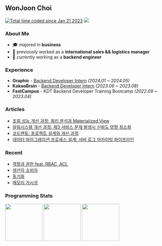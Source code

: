 <h2>WonJoon Choi</h2>        

<div>
   <a href="https://wakatime.com/@0fdda08b-5c79-4fbb-9158-8f978430c932"><img src="https://wakatime.com/badge/user/0fdda08b-5c79-4fbb-9158-8f978430c932.svg" alt="Total time coded since Jan 21 2023" /></a>
  <img src="https://hits.seeyoufarm.com/api/count/incr/badge.svg?url=https%3A%2F%2Fgithub.com%2F724thomas&count_bg=%23555555&title_bg=%23555555&icon=&icon_color=%23E7E7E7&title=hits&edge_flat=false"/>
</div>

### About Me

- 🎓 majored in **business**
- 🛫 previously worked as a **international sales && logistics manager**
- 🚀 currently working as a **backend engineer**

### Experience
- <b>Graphic</b> - [Backend Developer Intern](https://wonjoon.gitbook.io/joons-til/reviews/graphic-intern-review) <i>(2024.01 ~ 2024.05)</i>
- <b>KakaoBrain</b> - [Backend Developer Intern](https://wonjoon.gitbook.io/joons-til/reviews/kakao-brain-pathfinder-review) <i>(2023.06 ~ 2023.08)</i>
- <b>FastCampus</b> - KDT Backend Developer Training Bootcamp <i>(2022.09 ~ 2023.04)</i>

### Articles
- [조회 성능 개선 과정: 쿼리 분석과 Materialized View](https://wonjoon.gitbook.io/joons-til/database/enhancing-query-performance-user-list)
- [알림시스템 개선 과정: 제3 서비스 문제 발생시 신뢰도 영향 최소화](https://wonjoon.gitbook.io/joons-til/database/ensuring-data-consistency-atomicity-and-ux-optimization-feat.firebase)
- [코드멘토: 프로젝트 설계와 개선 과정](https://wonjoon.gitbook.io/joons-til/toy-project/codementor/implementation-of-k8s)
- [데이터 마이그레이션 프로세스 설계: 서버 로그 아카이빙 파이프라인](https://wonjoon.gitbook.io/joons-til/aws/server-log-archive-pipeline)

### Recent
- [역할과 권한 feat. RBAC, ACL](https://wonjoon.gitbook.io/joons-til/f-lab/week6/role#id-7.2)
- [생산자 소비자](https://wonjoon.gitbook.io/joons-til/java/producer-and-consumer)
- [동기화](https://wonjoon.gitbook.io/joons-til/java/synchronized)
- [메모리 가시성](https://wonjoon.gitbook.io/joons-til/java/memory-visibility)

### Programming Stats
<!--
<img height="180rem" src="https://github-readme-stats.vercel.app/api?username=724thomas&show_icons=true&bg_color=00000000&border_color=00000000"></img>
<img height="180rem" src="http://mazassumnida.wtf/api/v2/generate_badge?boj=724thomas2"></img>
-->

<img height="120rem" src="https://github-readme-stats.vercel.app/api?username=724thomas&show_icons=true&bg_color=00000000&border_color=00000000"></img>
<img height="120rem" src="http://mazassumnida.wtf/api/v2/generate_badge?boj=724thomas2"></img>
<img height="120rem" src="https://leetcard.jacoblin.cool/thomas724"></img>

